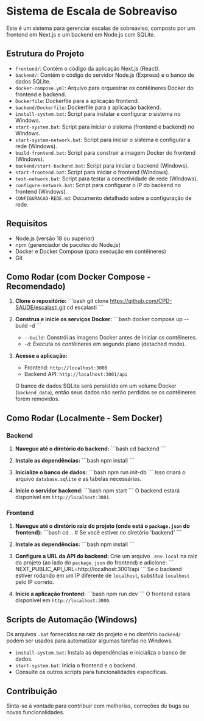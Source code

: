 # Sistema de Escala de Sobreaviso

Este é um sistema para gerenciar escalas de sobreaviso, composto por um frontend em Next.js e um backend em Node.js com SQLite.

## Estrutura do Projeto

- `frontend/`: Contém o código da aplicação Next.js (React).
- `backend/`: Contém o código do servidor Node.js (Express) e o banco de dados SQLite.
- `docker-compose.yml`: Arquivo para orquestrar os contêineres Docker do frontend e backend.
- `Dockerfile`: Dockerfile para a aplicação frontend.
- `backend/Dockerfile`: Dockerfile para a aplicação backend.
- `install-system.bat`: Script para instalar e configurar o sistema no Windows.
- `start-system.bat`: Script para iniciar o sistema (frontend e backend) no Windows.
- `start-system-network.bat`: Script para iniciar o sistema e configurar a rede (Windows).
- `build-frontend.bat`: Script para construir a imagem Docker do frontend (Windows).
- `backend/start-backend.bat`: Script para iniciar o backend (Windows).
- `start-frontend.bat`: Script para iniciar o frontend (Windows).
- `test-network.bat`: Script para testar a conectividade de rede (Windows).
- `configure-network.bat`: Script para configurar o IP do backend no frontend (Windows).
- `CONFIGURACAO-REDE.md`: Documento detalhado sobre a configuração de rede.

## Requisitos

- Node.js (versão 18 ou superior)
- npm (gerenciador de pacotes do Node.js)
- Docker e Docker Compose (para execução em contêineres)
- Git

## Como Rodar (com Docker Compose - Recomendado)

1.  **Clone o repositório:**
    \`\`\`bash
    git clone https://github.com/CPD-SAUDE/escalasti.git
    cd escalasti
    \`\`\`

2.  **Construa e inicie os serviços Docker:**
    \`\`\`bash
    docker compose up --build -d
    \`\`\`
    - `--build`: Constrói as imagens Docker antes de iniciar os contêineres.
    - `-d`: Executa os contêineres em segundo plano (detached mode).

3.  **Acesse a aplicação:**
    - Frontend: `http://localhost:3000`
    - Backend API: `http://localhost:3001/api`

    O banco de dados SQLite será persistido em um volume Docker (`backend_data`), então seus dados não serão perdidos se os contêineres forem removidos.

## Como Rodar (Localmente - Sem Docker)

### Backend

1.  **Navegue até o diretório do backend:**
    \`\`\`bash
    cd backend
    \`\`\`

2.  **Instale as dependências:**
    \`\`\`bash
    npm install
    \`\`\`

3.  **Inicialize o banco de dados:**
    \`\`\`bash
    npm run init-db
    \`\`\`
    Isso criará o arquivo `database.sqlite` e as tabelas necessárias.

4.  **Inicie o servidor backend:**
    \`\`\`bash
    npm start
    \`\`\`
    O backend estará disponível em `http://localhost:3001`.

### Frontend

1.  **Navegue até o diretório raiz do projeto (onde está o `package.json` do frontend):**
    \`\`\`bash
    cd .. # Se você estiver no diretório 'backend'
    \`\`\`

2.  **Instale as dependências:**
    \`\`\`bash
    npm install
    \`\`\`

3.  **Configure a URL da API do backend:**
    Crie um arquivo `.env.local` na raiz do projeto (ao lado do `package.json` do frontend) e adicione:
    \`\`\`
    NEXT_PUBLIC_API_URL=http://localhost:3001/api
    \`\`\`
    Se o backend estiver rodando em um IP diferente de `localhost`, substitua `localhost` pelo IP correto.

4.  **Inicie a aplicação frontend:**
    \`\`\`bash
    npm run dev
    \`\`\`
    O frontend estará disponível em `http://localhost:3000`.

## Scripts de Automação (Windows)

Os arquivos `.bat` fornecidos na raiz do projeto e no diretório `backend/` podem ser usados para automatizar algumas tarefas no Windows.

-   `install-system.bat`: Instala as dependências e inicializa o banco de dados.
-   `start-system.bat`: Inicia o frontend e o backend.
-   Consulte os outros scripts para funcionalidades específicas.

## Contribuição

Sinta-se à vontade para contribuir com melhorias, correções de bugs ou novas funcionalidades.
